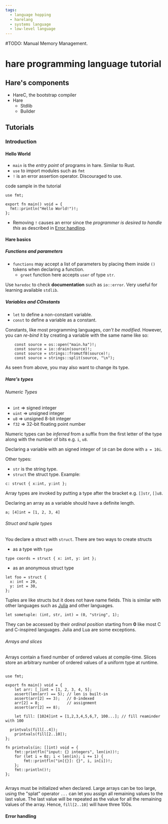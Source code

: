 ```yaml
---
tags:
  - language hopping
  - harelang
  - systems language
  - low-level language
---
```


#TODO: Manual Memory Management.

# hare programming language tutorial

## Hare's components

- HareC, the bootstrap compiler
- Hare
  - Stdlib
  - Builder

## Tutorials

### Introduction

#### Hello World

- `main` is the _entry point_ of programs in hare. Similar to Rust.
- `use` to import modules such as `fmt`
- `!` is an error assertion operator. Discouraged to use.

code sample in the tutorial

```hare
use fmt;

export fn main() void = {
  fmt::println("Hello World!")!;
};
```

- Removing `!` causes an error since the _programmer is desired to handle this_ as
described in [Error handling](####error-handling).

#### Hare basics

##### Functions and parameters

- `functions` may accept a list of parameters by placing them
inside `()` tokens when declaring a function.
  - `greet` function here accepts `user` of type `str`.

Use `haredoc` to check **documentation** such as `io::error`. Very useful for learning
available `stdlib`.

##### Variables and COnstants

- `let` to define a non-constant variable.
- `const` to define a variable as a constant.

Constants, like most programming languages, _can't be modified_. However, you can
_re-bind_ it by creating a variable with the same name like so:

```hare
	const source = os::open("main.ha")!;
	const source = io::drain(source)!;
	const source = strings::fromutf8(source)!;
	const source = strings::split(source, "\n");
```

As seen from above, you may also want to change its type.

##### Hare's types

###### Numeric Types

- `int` ⇒ signed integer
- `uint` ⇒ unsigned integer
- `u8` ⇒ unsigned 8-bit integer
- `f32` ⇒ 32-bit floating point number

Numeric types can be _inferred_ from a suffix from the first letter of the type
along with the number of bits e.g. `i`, `u8`.

Declaring a variable with an signed integer of `10` can be done with `a = 10i`.

Other types:

- `str` is the string type.
- `struct` the struct type. Example:

```hare
c: struct { x:int, y:int };
```

Array types are invoked by putting a type after the bracket e.g. `[]str`, `[]u8`.

Declaring an array as a variable should have a definite length.

```hare
a; [4]int = [1, 2, 3, 4]
```

###### Struct and tuple types

You declare a struct with `struct`. There are two ways to create structs

- as a type with `type`

```hare
type coords = struct { x: int, y: int };
```

- as an anonymous struct type

```hare
let foo = struct {
  x: int = 20,
  y: int = 30,
};
```

Tuples are like structs but it does not have name fields. This is similar with other
languages such as [Julia](https://docs.julialang.org/en/v1/manual/functions/#Tuples)
and other languages.

```hare
let sometuple: (int, str, int) = (0, "string", 1);
```

They can be accessed by their _ordinal position_ starting from **0** like most C
and C-inspired languages. Julia and Lua are some exceptions.

###### Arrays and slices

Arrays contain a fixed number of ordered values at compile-time.
Slices store an arbitrary number of ordered values of a uniform type at runtime.

```hare

use fmt;

export fn main() void = {
	let arr: [_]int = [1, 2, 3, 4, 5];
	assert(len(arr) == 5); // len is built-in
	assert(arr[2] == 3);   // 0-indexed
	arr[2] = 8;            // assignment
	assert(arr[2] == 8);
	
	let fill: [1024]int = [1,2,3,4,5,6,7, 100...]; // fill reaminder with 100

  printvals(fill[..4]);
	printvals(fill[2..10]);
};

fn printvals(in: []int) void = {
	fmt::printfln("input: {} integers", len(in))!;
	for (let i = 0z; i < len(in); i += 1) {
		fmt::printfln("in[{}]: {}", i, in[i])!;
	};
	fmt::println()!;
};


```

Arrays must be initialized when declared. Large arrays can be too large, using
the "splat" operator `...` can let you assign all remaining values to the last
value. The last value will be repeated as the value for all the remaining values
of the array. Hence, `fill[2..10]` will have three 100s.


#### Error handling



